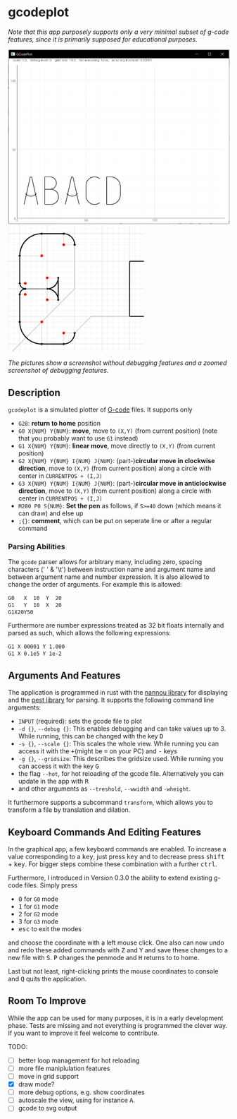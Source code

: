 # gcodeplot

*Note that this app purposely supports only a very minimal subset of g-code features, since it is primarily supposed for educational purposes.*

![Screenshot of version 0.2](img/v0.2_screenshot.png)
![Screenshot of debugging features 0.4](img/v0.4_screenshot_debugging.png)

*The pictures show a screenshot without debugging features and a zoomed screenshot of debugging features.*

## Description

`gcodeplot` is a simulated plotter of [G-code](http://en.wikipedia.org/wiki/G-code) files. It supports only
- `G28`: **return to home** position
- `G0 X{NUM} Y{NUM}`: **move**, move to `(X,Y)` (from current position) (note that you probably want to use `G1` instead)
- `G1 X{NUM} Y{NUM}`: **linear move**, move directly to `(X,Y)` (from current position)
- `G2 X{NUM} Y{NUM} I{NUM} J{NUM}`: (part-)**circular move in clockwise direction**, move to `(X,Y)` (from current position) along a circle with center in `CURRENTPOS + (I,J)`
- `G3 X{NUM} Y{NUM} I{NUM} J{NUM}`: (part-)**circular move in anticlockwise direction**, move to `(X,Y)` (from current position) along a circle with center in `CURRENTPOS + (I,J)`
- `M280 P0 S{NUM}`: **Set the pen** as follows, if `S>=40` down (which means it can draw) and else up
- `;{}`: **comment**, which can be put on seperate line or after a regular command

### Parsing Abilities

The `gcode` parser allows for arbitrary many, including zero, spacing characters (' ' & '\t') between instruction name and argument name and between argument name and number expression. It is also allowed to change the order of arguments. For example this is allowed:
```text
G0   X  10  Y  20
G1   Y  10  X  20
G1X20Y50
```
Furthermore are number expressions treated as 32 bit floats internally and parsed as such, which allows the following expressions:
```text
G1 X 00001 Y 1.000
G1 X 0.1e5 Y 1e-2
```

## Arguments And Features

The application is programmed in rust with the [nannou library](https://nannou.cc/) for displaying and the [pest library](https://pest.rs/) for parsing. It supports the following command line arguments:
- `INPUT` (required): sets the gcode file to plot
- `-d {}`, `--debug {}`: This enables debugging and can take values up to 3. While running, this can be changed with the key <kbd>D</kbd>
- `-s {}`, `--scale {}`: This scales the whole view. While running you can access it with the <kbd>+</kbd>(might be <kbd>=</kbd> on your PC) and <kbd>-</kbd> keys
- `-g {}`, `--gridsize`: This describes the gridsize used. While running you can access it with the key <kbd>G</kbd>
- the flag `--hot`, for hot reloading of the gcode file. Alternatively you can update in the app with <kbd>R</kbd>
- and other arguments as `--treshold`, `--wwidth` and `-wheight`.

It furthermore supports a subcommand `transform`, which
allows you to transform a file by translation and dilation.

## Keyboard Commands And Editing Features

In the graphical app, a few keyboard commands are enabled. To increase a value corresponding to a <kbd>key</kbd>, just press <kbd>key</kbd> and to decrease press <kbd>shift</kbd> + <kbd>key</kbd>. For bigger steps combine these combination with a further <kbd>ctrl</kbd>.

Furthermore, I introduced in Version 0.3.0 the ability to extend existing g-code files. Simply press
- <kbd>0</kbd> for `G0` mode
- <kbd>1</kbd> for `G1` mode
- <kbd>2</kbd> for `G2` mode
- <kbd>3</kbd> for `G3` mode
- <kbd>esc</kbd> to exit the modes

and choose the coordinate with a left mouse click. One also can now undo and redo these added commands with <kbd>Z</kbd> and <kbd>Y</kbd> and save these changes to a new file with <kbd>S</kbd>. <kbd>P</kbd> changes the penmode and <kbd>H</kbd> returns to to home.

Last but not least, right-clicking prints the mouse coordinates to console and <kbd>Q</kbd> quits the application.

## Room To Improve

While the app can be used for many purposes, it is in a early development phase. Tests are missing and not everything is programmed the clever way. If you want to improve it feel welcome to contribute.

TODO:
- [ ] better loop management for hot reloading
- [ ] more file maniplulation features
- [ ] move in grid support
- [X] draw mode?
- [ ] more debug options, e.g. show coordinates
- [ ] autoscale the view, using for instance <kbd>A</kbd>.
- [ ] gcode to svg output
